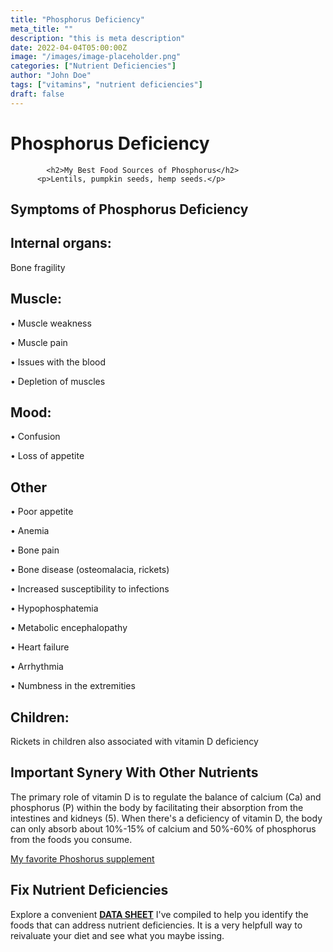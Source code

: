 ```yaml
---
title: "Phosphorus Deficiency"
meta_title: ""
description: "this is meta description"
date: 2022-04-04T05:00:00Z
image: "/images/image-placeholder.png"
categories: ["Nutrient Deficiencies"]
author: "John Doe"
tags: ["vitamins", "nutrient deficiencies"]
draft: false
---
```

 <h1>Phosphorus Deficiency</h1>

            <h2>My Best Food Sources of Phosphorus</h2>
          <p>Lentils, pumpkin seeds, hemp seeds.</p>
<h2>Symptoms of Phosphorus  Deficiency</h2>
<h2>Internal organs:</h2><p>Bone fragility</p>
<h2>Muscle:</h2><p>&bull; Muscle weakness</p><p>&bull; Muscle pain‌</p><p>&bull; Issues with the blood</p><p>&bull; Depletion of muscles</p>
<h2>Mood:</h2><p>&bull;  Confusion</p><p>&bull; Loss of appetite</p>

<h2>Other</h2>
<p>&bull; Poor appetite</p><p>&bull; Anemia</p><p>&bull; Bone pain</p><p>&bull; Bone disease (osteomalacia, rickets)</p><p>&bull; Increased susceptibility to infections</p><p>&bull;  Hypophosphatemia</p><p>&bull; Metabolic encephalopathy</p><p>&bull; Heart failure</p><p>&bull; Arrhythmia</p><p>&bull; Numbness in the extremities</p>
<h2>Children:</h2><p> Rickets in children also associated with vitamin D deficiency</p>
<h2>Important Synery With Other Nutrients</h2>
<p>The primary role of vitamin D is to regulate the balance of calcium (Ca) and phosphorus (P) within the body by facilitating their absorption from the intestines and kidneys (5). When there's a deficiency of vitamin D, the body can only absorb about 10%-15% of calcium and 50%-60% of phosphorus from the foods you consume.</p><p><a target="_blank" href="https://www.amazon.com/Phosphorus-Liquid-Minerals-serving-bottle/dp/B00HX0U2J4/ref=sr_1_1_sspa?keywords=Phosphorus&amp;qid=1696887355&amp;sr=8-1-spons&amp;sp_csd=d2lkZ2V0TmFtZT1zcF9hdGY&amp;psc=1&_encoding=UTF8&tag=irinawink-20&linkCode=ur2&linkId=7234900f8a602f357614bf7d62b65e3e&camp=1789&creative=9325">My favorite Phoshorus supplement</a></p>
<h2>Fix Nutrient Deficiencies</h2><p>Explore a convenient <a title="fix nutritional deficiencies with a data sheet" href="../nutrients-in-healthy-foods.html"><b>DATA SHEET</b></a> I've compiled to help you identify the foods that can address nutrient deficiencies. It is a very helpfull way to reivaluate your diet and see what you maybe issing.</p>